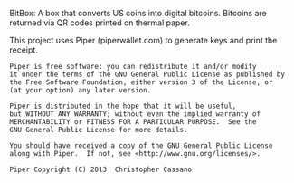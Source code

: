BitBox: A box that converts US coins into digital bitcoins.  Bitcoins are returned via QR codes printed on thermal paper.

This project uses Piper (piperwallet.com) to generate keys and print the receipt.

	Piper is free software: you can redistribute it and/or modify
	it under the terms of the GNU General Public License as published by
	the Free Software Foundation, either version 3 of the License, or
	(at your option) any later version.

	Piper is distributed in the hope that it will be useful,
	but WITHOUT ANY WARRANTY; without even the implied warranty of
	MERCHANTABILITY or FITNESS FOR A PARTICULAR PURPOSE.  See the
	GNU General Public License for more details.

	You should have received a copy of the GNU General Public License
	along with Piper.  If not, see <http://www.gnu.org/licenses/>.

	Piper Copyright (C) 2013  Christopher Cassano

